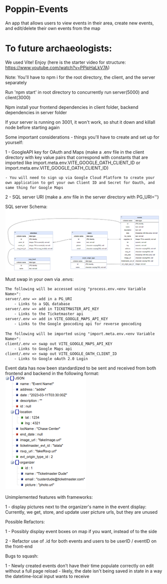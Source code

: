 # Poppin-Events
An app that allows users to view events in their area, create new events, and edit/delete their own events from the map

# To future archaeologists: 
We used Vite! Enjoy (here is the starter video for structure: https://www.youtube.com/watch?v=PPjpHaLkV7A)

Note: You'll have to npm i for the root directory, the client, and the server separately

Run 'npm start' in root directory to concurrently run server(5000) and client(3000)

Npm install your frontend dependencies in client folder, backend dependencies in server folder

If your server is running on 3001, it won't work, so shut it down and killall node before starting again

Some important considerations - things you'll have to create and set up for yourself:

1 - GoogleAPI key for OAuth and Maps (make a .env file in the client directory with key value pairs that correspond with constants that are imported like import.meta.env.VITE_GOOGLE_OATH_CLIENT_ID or import.meta.env.VITE_GOOGLE_OATH_CLIENT_ID)

    - You will need to sign up via Google Cloud Platform to create your own application to get your own Client ID and Secret for Oauth, and same thing for Google Maps
    
2 - SQL server URI (make a .env file in the server directory with PG_URI='<your SQL db uri>')

SQL server Schema: 
    ![pg_schema](/docs/schema.png)

Must swap in your own via .envs:

    The following will be accessed using "process.env.<env Variable Name>":
    server/.env => add in a PG_URI
        - Links to a SQL database
    server/.env => add in TICKETMASTER_API_KEY 
        - Links to the Ticketmaster api
    server/.env => add in VITE_GOOGLE_MAPS_API_KEY
        - Links to the Google geocoding api for reverse geocoding

    The following will be imported using "import.meta.env.<env Variable Name>":
    client/.env => swap out VITE_GOOGLE_MAPS_API_KEY
        - Links to Google Maps api
    client/.env => swap out VITE_GOOGLE_OATH_CLIENT_ID
        - Links to Google oAuth 2.0 Login

Event data has now been standardized to be sent and received from both frontend and backend in the following format: 
![event_data_format](/docs/eventDataFormat.png)

Unimplemented features with frameworks:

1 - display pictures next to the organizer's name in the event display: Currently, we get, store, and update user picture urls, but they are unused

Possible Refactors:

1 - Possibly display event boxes on map if you want, instead of to the side

2 - Refactor use of .id for both events and users to be userID / eventID on the front-end

Bugs to squash:

1 - Newly created events don't have their time populate correctly on edit without a full page reload - likely, the date isn't being saved in state in a way the datetime-local input wants to receive
